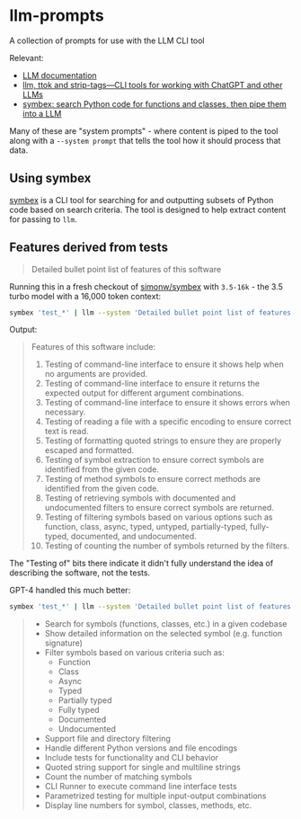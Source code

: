 # llm-prompts

A collection of prompts for use with the LLM CLI tool

Relevant:

- [LLM documentation](https://llm.datasette.io/)
- [llm, ttok and strip-tags—CLI tools for working with ChatGPT and other LLMs](https://simonwillison.net/2023/May/18/cli-tools-for-llms/)
- [symbex: search Python code for functions and classes, then pipe them into a LLM](https://simonwillison.net/2023/Jun/18/symbex/)

Many of these are "system prompts" - where content is piped to the tool along with a `--system prompt` that tells the tool how it should process that data.

## Using symbex

[symbex](https://github.com/simonw/symbex) is a CLI tool for searching for and outputting subsets of Python code based on search criteria. The tool is designed to help extract content for passing to `llm`.

## Features derived from tests

> Detailed bullet point list of features of this software

Running this in a fresh checkout of [simonw/symbex](https://github.com/simonw/symbex) with `3.5-16k` - the 3.5 turbo model with a 16,000 token context:

```bash
symbex 'test_*' | llm --system 'Detailed bullet point list of features of this software' -m 3.5-16k
```
Output:

> Features of this software include:
> 
> 1. Testing of command-line interface to ensure it shows help when no arguments are provided.
> 2. Testing of command-line interface to ensure it returns the expected output for different argument combinations.
> 3. Testing of command-line interface to ensure it shows errors when necessary.
> 4. Testing of reading a file with a specific encoding to ensure correct text is read.
> 5. Testing of formatting quoted strings to ensure they are properly escaped and formatted.
> 6. Testing of symbol extraction to ensure correct symbols are identified from the given code.
> 7. Testing of method symbols to ensure correct methods are identified from the given code.
> 8. Testing of retrieving symbols with documented and undocumented filters to ensure correct symbols are returned.
> 9. Testing of filtering symbols based on various options such as function, class, async, typed, untyped, partially-typed, fully-typed, documented, and undocumented.
> 10. Testing of counting the number of symbols returned by the filters.

The "Testing of" bits there indicate it didn't fully understand the idea of describing the software, not the tests.

GPT-4 handled this much better:

```bash
symbex 'test_*' | llm --system 'Detailed bullet point list of features of this software' -m 4
```
> - Search for symbols (functions, classes, etc.) in a given codebase
> - Show detailed information on the selected symbol (e.g. function signature)
> - Filter symbols based on various criteria such as:
>   - Function
>   - Class
>   - Async
>   - Typed
>   - Partially typed
>   - Fully typed
>   - Documented
>   - Undocumented
> - Support file and directory filtering
> - Handle different Python versions and file encodings
> - Include tests for functionality and CLI behavior
> - Quoted string support for single and multiline strings
> - Count the number of matching symbols
> - CLI Runner to execute command line interface tests
> - Parametrized testing for multiple input-output combinations
> - Display line numbers for symbol, classes, methods, etc.

